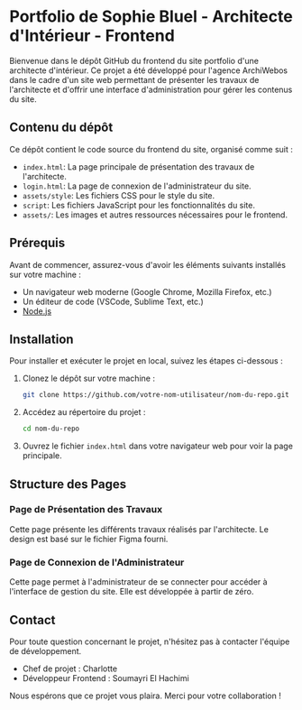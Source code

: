 # Portfolio de Sophie Bluel - Architecte d'Intérieur - Frontend

Bienvenue dans le dépôt GitHub du frontend du site portfolio d'une architecte d'intérieur. Ce projet a été développé pour l'agence ArchiWebos dans le cadre d'un site web permettant de présenter les travaux de l'architecte et d'offrir une interface d'administration pour gérer les contenus du site.

## Contenu du dépôt

Ce dépôt contient le code source du frontend du site, organisé comme suit :

- `index.html`: La page principale de présentation des travaux de l'architecte.
- `login.html`: La page de connexion de l'administrateur du site.
- `assets/style`: Les fichiers CSS pour le style du site.
- `script`: Les fichiers JavaScript pour les fonctionnalités du site.
- `assets/`: Les images et autres ressources nécessaires pour le frontend.

## Prérequis

Avant de commencer, assurez-vous d'avoir les éléments suivants installés sur votre machine :

- Un navigateur web moderne (Google Chrome, Mozilla Firefox, etc.)
- Un éditeur de code (VSCode, Sublime Text, etc.)
- [Node.js](https://nodejs.org/)

## Installation

Pour installer et exécuter le projet en local, suivez les étapes ci-dessous :

1. Clonez le dépôt sur votre machine :
   ```bash
   git clone https://github.com/votre-nom-utilisateur/nom-du-repo.git
   ```

2. Accédez au répertoire du projet :
   ```bash
   cd nom-du-repo
   ```

3. Ouvrez le fichier `index.html` dans votre navigateur web pour voir la page principale.

## Structure des Pages

### Page de Présentation des Travaux

Cette page présente les différents travaux réalisés par l'architecte. Le design est basé sur le fichier Figma fourni. 

### Page de Connexion de l'Administrateur

Cette page permet à l'administrateur de se connecter pour accéder à l'interface de gestion du site. Elle est développée à partir de zéro.


## Contact

Pour toute question concernant le projet, n'hésitez pas à contacter l'équipe de développement.

- Chef de projet : Charlotte
- Développeur Frontend : Soumayri El Hachimi

Nous espérons que ce projet vous plaira. Merci pour votre collaboration !

